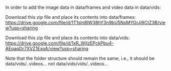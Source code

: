 In order to add the image data in data/frames and video data in data/vids:

Download this zip file and place its contents into data/frames: https://drive.google.com/file/d/1T1sln8IW38hY3n9bU5NsMYGrJj9CtZ3B/view?usp=sharing

Download this zip file and place its contents into data/vids: https://drive.google.com/file/d/1xR_WjIzEPckPbu4-AEqaqDr7XVZ1ExoA/view?usp=sharing

Note that the folder structure should remain the same, i.e., it should be data/vids/..videos... not data/vids/vids/..videos...
